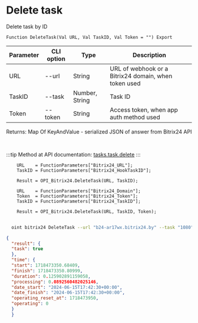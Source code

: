 ﻿---
sidebar_position: 5
---

# Delete task
 Delete task by ID



`Function DeleteTask(Val URL, Val TaskID, Val Token = "") Export`

  | Parameter | CLI option | Type | Description |
  |-|-|-|-|
  | URL | --url | String | URL of webhook or a Bitrix24 domain, when token used |
  | TaskID | --task | Number, String | Task ID |
  | Token | --token | String | Access token, when app auth method used |

  
  Returns:  Map Of KeyAndValue - serialized JSON of answer from Bitrix24 API

<br/>

:::tip
Method at API documentation: [tasks.task.delete](https://dev.1c-bitrix.ru/rest_help/tasks/task/tasks/tasks_task_delete.php)
:::
<br/>


```bsl title="Code example"
    URL    = FunctionParameters["Bitrix24_URL"];
    TaskID = FunctionParameters["Bitrix24_HookTaskID"];

    Result = OPI_Bitrix24.DeleteTask(URL, TaskID);

    URL    = FunctionParameters["Bitrix24_Domain"];
    Token  = FunctionParameters["Bitrix24_Token"];
    TaskID = FunctionParameters["Bitrix24_TaskID"];

    Result = OPI_Bitrix24.DeleteTask(URL, TaskID, Token);
```



```sh title="CLI command example"
    
  oint bitrix24 DeleteTask --url "b24-ar17wx.bitrix24.by" --task "1080" --token "fe3fa966006e9f06006b12e400000001000..."

```

```json title="Result"
{
  "result": {
  "task": true
  },
  "time": {
  "start": 1718473350.68409,
  "finish": 1718473350.80999,
  "duration": 0.125902891159058,
  "processing": 0.0892560482025146,
  "date_start": "2024-06-15T17:42:30+00:00",
  "date_finish": "2024-06-15T17:42:30+00:00",
  "operating_reset_at": 1718473950,
  "operating": 0
  }
  }
```
